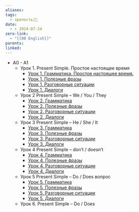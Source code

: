 ```yaml
---
aliases: 
tags:
  - зрелость/🌱
date:
  - - 2024-07-24
zero-link:
  - "[[00 English]]"
parents: 
linked:
---
```

- A0 - A1
	- Урок 1. Present Simple. Простое настоящее время
		- [Урок 1. Грамматика. Простое настоящее время.](https://www.youtube.com/watch?v=GavBpRVYilE&t=149s)
		- [Урок 1. Полезные фразы](https://youtu.be/Yf9Pv7Mx21M)
		- [Урок 1. Разговорные ситуации](https://youtu.be/NE2SjbJo-iA)
		- [Урок 1. Диалоги](https://youtu.be/2xi8sxcQ0lY)
	- Урок 2 Present Simple – We / You / They
		- [Урок 2. Грамматика](https://youtu.be/fAW5P2oOozo)
		- [Урок 2. Полезные фразы](https://youtu.be/ueySet8pzRs)
		- [Урок 2. Разговорные ситуации](https://youtu.be/ueySet8pzRs)
		- [Урок 2. Диалоги](https://youtu.be/t81nRSq0ojg)
	- Урок 3 Present Simple – He / She / It
		- [Урок 3. Грамматика](https://youtu.be/ripywrGKcmU)
		- [Урок 3. Полезные фразы](https://youtu.be/ofreE9CN4g4)
		- [Урок 3. Разговорные ситуации](https://youtu.be/wK8YfETpwPg)
		- [Урок 3. Диалоги](https://youtu.be/aCgsHXsKUqs)
	- Урок 4 Present Simple – don’t / doesn’t
		- [Урок 4. Грамматика](https://youtu.be/01cMc3osRF0)
		- [Урок 4. Полезные фразы](https://youtu.be/QAGiJ4-PSQA)
		- [Урок 4. Разговорные ситуации](https://youtu.be/hLrJRJXcERg)
		- [Урок 4. Диалоги](https://youtu.be/qSJ2BCQQEQg)
	- Урок 5 Present Simple – Do / Does вопрос
		- [Урок 5. Грамматика](https://youtu.be/exYZjYVZtUU)
		- [Урок 5. Полезные фразы](https://youtu.be/vyskW0iVTdo)
		- [Урок 5. Разговорные ситуации](https://youtu.be/fBwfvF9VB1s)
		- [Урок 5. Диалоги](https://youtu.be/tAFj_2gt2cs)
	- Урок 6. Present Simple – Do / Does